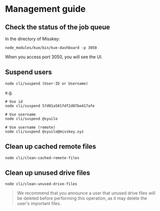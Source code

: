 # Management guide

## Check the status of the job queue
In the directory of Misskey:
``` shell
node_modules/kue/bin/kue-dashboard -p 3050
```
When you access port 3050, you will see the UI.

## Suspend users
``` shell
node cli/suspend (User-ID or Username)
```
e.g.
``` shell
# Use id
node cli/suspend 57d01a501fdf2d07be417afe

# Use username
node cli/suspend @syuilo

# Use username (remote)
node cli/suspend @syuilo@misskey.xyz
```

## Clean up cached remote files
``` shell
node cli/clean-cached-remote-files
```

## Clean up unused drive files
``` shell
node cli/clean-unused-drive-files
```
> We recommend that you announce a user that unused drive files will be deleted before performing this operation, as it may delete the user's important files.
